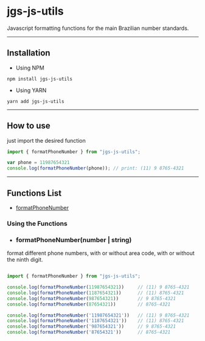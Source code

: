 # jgs-js-utils

Javascript formatting functions for the main Brazilian number standards.


---

## Installation

- Using NPM

```
npm install jgs-js-utils
```

- Using YARN

```
yarn add jgs-js-utils
```

---

## How to use

just import the desired function

``` typescript
import { formatPhoneNumber } from "jgs-js-utils";

var phone = 11987654321
console.log(formatPhoneNumber(phone)); // print: (11) 9 8765-4321
```

---

## Functions List

- [formatPhoneNumber](#formatPhoneNumber)


### Using the Functions

 - ### formatPhoneNumber(number | string)

format different phone numbers, with or without area code, with or without the ninth digit.

``` Typescript

import { formatPhoneNumber } from "jgs-js-utils";

console.log(formatPhoneNumber(11987654321))     // (11) 9 8765-4321
console.log(formatPhoneNumber(1187654321))      // (11) 8765-4321
console.log(formatPhoneNumber(987654321))       // 9 8765-4321
console.log(formatPhoneNumber(87654321))        // 8765-4321

console.log(formatPhoneNumber('11987654321'))   // (11) 9 8765-4321
console.log(formatPhoneNumber('1187654321'))    // (11) 8765-4321
console.log(formatPhoneNumber('987654321'))     // 9 8765-4321
console.log(formatPhoneNumber('87654321'))      // 8765-4321
```